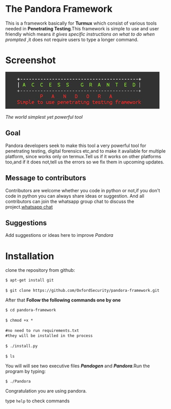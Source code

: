 # The Pandora Framework

This is a framework basically for **Turmux** which consist of various tools needed in **Penetrating Testing**.This framework is simple to use and user friendly which means *it gives specific instructions on what to do when prompted* ,it does not require users to type a longer command.
# Screenshot
 ![Screenshot](screenshot.png)

 _The world simplest yet powerful tool_

## Goal
Pandora developers seek to make this tool a very powerful tool for penetrating testing, digital forensics etc,and to make it available for multiple platform, since works only on termux.Tell us if it works on other platforms too,and if it does not,tell us the errors so we fix them in upcoming updates.

## Message to contributors
Contributors are welcome whether you code in python or not,if you don't code in python you can always share ideas or suggestion.
And all contributors can join the whatsapp group chat to discuss the project.[whatsapp chat](https://chat.whatsapp.com/HseBYZRyFKR4or9cAg2zC8)

## Suggestions
Add suggestions or ideas here to improve *Pandora*



# Installation

clone the repository from github:

```
$ apt-get install git

$ git clone https://github.com/OxfordSecurity/pandora-framework.git
```

After that **Follow the following commands one by one**
```
$ cd pandora-framework

$ chmod +x *

#no need to run requirements.txt
#they will be installed in the process

$ ./install.py

$ ls
```
You will will see two executive files **_Pandogen_** and **_Pandora_**.Run the program by typing:
```
$ ./Pandora

```
Congratulation you are using pandora.

type `help` to check commands
